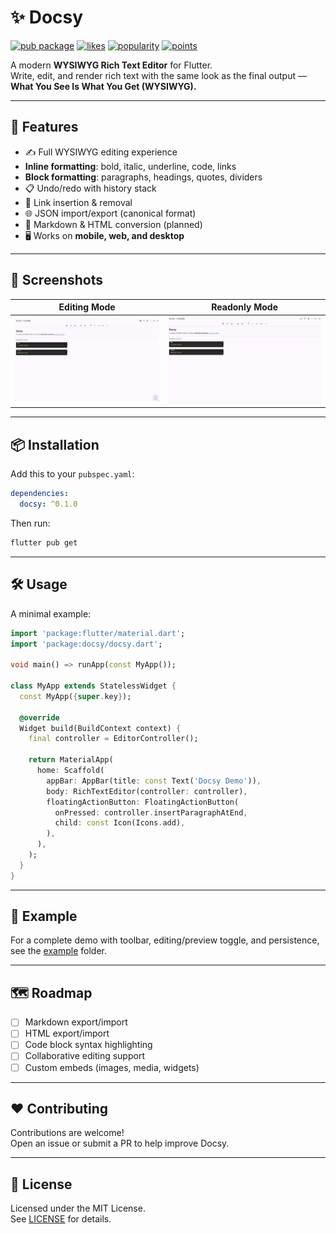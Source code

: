 # ✨ Docsy

[![pub package](https://img.shields.io/pub/v/docsy.svg)](https://pub.dev/packages/docsy)
[![likes](https://img.shields.io/pub/likes/docsy)](https://pub.dev/packages/docsy/score)
[![popularity](https://img.shields.io/pub/popularity/docsy)](https://pub.dev/packages/docsy/score)
[![points](https://img.shields.io/pub/points/docsy)](https://pub.dev/packages/docsy/score)

A modern **WYSIWYG Rich Text Editor** for Flutter.  
Write, edit, and render rich text with the same look as the final output —  
**What You See Is What You Get (WYSIWYG).**

---

## 🚀 Features

- ✍️ Full WYSIWYG editing experience  
- **Inline formatting**: bold, italic, underline, code, links  
- **Block formatting**: paragraphs, headings, quotes, dividers  
- 📋 Undo/redo with history stack  
- 🔗 Link insertion & removal  
- 🌐 JSON import/export (canonical format)  
- 📄 Markdown & HTML conversion (planned)  
- 🖥️ Works on **mobile, web, and desktop**  

---

## 📸 Screenshots

| Editing Mode | Readonly Mode |
|--------------|---------------|
| ![Docsy editing](screenshots/editing.png) | ![Docsy readonly](screenshots/readonly.png) |

---

## 📦 Installation

Add this to your `pubspec.yaml`:

```yaml
dependencies:
  docsy: ^0.1.0
```

Then run:

```bash
flutter pub get
```

---

## 🛠️ Usage

A minimal example:

```dart
import 'package:flutter/material.dart';
import 'package:docsy/docsy.dart';

void main() => runApp(const MyApp());

class MyApp extends StatelessWidget {
  const MyApp({super.key});

  @override
  Widget build(BuildContext context) {
    final controller = EditorController();

    return MaterialApp(
      home: Scaffold(
        appBar: AppBar(title: const Text('Docsy Demo')),
        body: RichTextEditor(controller: controller),
        floatingActionButton: FloatingActionButton(
          onPressed: controller.insertParagraphAtEnd,
          child: const Icon(Icons.add),
        ),
      ),
    );
  }
}
```

---

## 📖 Example

For a complete demo with toolbar, editing/preview toggle, and persistence,  
see the [example](example/) folder.

---

## 🗺️ Roadmap

- [ ] Markdown export/import  
- [ ] HTML export/import  
- [ ] Code block syntax highlighting  
- [ ] Collaborative editing support  
- [ ] Custom embeds (images, media, widgets)  

---

## ❤️ Contributing

Contributions are welcome!  
Open an issue or submit a PR to help improve Docsy.  

---

## 📜 License

Licensed under the MIT License.  
See [LICENSE](LICENSE) for details.
